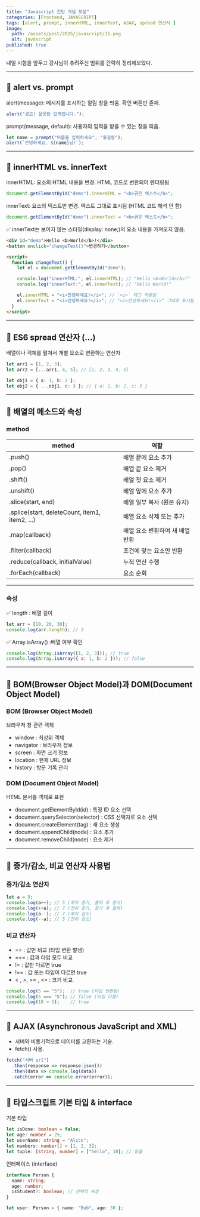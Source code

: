 ```yaml
---
title: "Javascript 간단 개념 모음"
categories: [Frontend, JAVASCRIPT]
tags: [alert, prompt, innerHTML, innerText, AJAX, spread 연산자 ]
image:
  path: /assets/post/2025/javascript/JS.png
  alt: javascript
published: true
---
```


내일 시험을 앞두고 강사님이 추려주신 범위를 간략히 정리해보았다.

---

## 🔹 alert vs. prompt
alert(message): 메시지를 표시하는 알림 창을 띄움. 확인 버튼만 존재.
```js
alert("경고! 잘못된 입력입니다.");
```
prompt(message, default): 사용자의 입력을 받을 수 있는 창을 띄움.
```js
let name = prompt("이름을 입력하세요", "홍길동");
alert(`안녕하세요, ${name}님!`);
```

---

## 🔹 innerHTML vs. innerText
innerHTML: 요소의 HTML 내용을 변경. HTML 코드로 변환되어 렌더링됨
```js
document.getElementById("demo").innerHTML = "<b>굵은 텍스트</b>";
```

innerText: 요소의 텍스트만 변경. 텍스트 그대로 표시됨 (HTML 코드 해석 안 함)
```js
document.getElementById("demo").innerText = "<b>굵은 텍스트</b>";
```
✅ innerText는 보이지 않는 스타일(display: none;)의 요소 내용을 가져오지 않음.

```html
<div id="demo">Hello <b>World</b>!</div>
<button onclick="changeText()">변경하기</button>

<script>
  function changeText() {
    let el = document.getElementById("demo");

    console.log("innerHTML:", el.innerHTML); // "Hello <b>World</b>!"
    console.log("innerText:", el.innerText); // "Hello World!"

    el.innerHTML = "<i>안녕하세요!</i>"; // `<i>` 태그 적용됨
    el.innerText = "<i>안녕하세요!</i>"; // "<i>안녕하세요!</i>" 그대로 표시됨
  }
</script>
```
---

## 🔹 ES6 spread 연산자 (...)
배열이나 객체를 펼쳐서 개별 요소로 변환하는 연산자
```js
let arr1 = [1, 2, 3];
let arr2 = [...arr1, 4, 5]; // [1, 2, 3, 4, 5]

let obj1 = { a: 1, b: 2 };
let obj2 = { ...obj1, c: 3 }; // { a: 1, b: 2, c: 3 }
```

---

## 🔹 배열의 메소드와 속성
### method
|method|역할|
|---|---|
|.push() | 배열 끝에 요소 추가|
|.pop() | 배열 끝 요소 제거|
|.shift() | 배열 첫 요소 제거|
|.unshift() | 배열 앞에 요소 추가|
|.slice(start, end) | 배열 일부 복사 (원본 유지)|
|.splice(start, deleteCount, item1, item2, ...) | 배열 요소 삭제 또는 추가|
|.map(callback) | 배열 요소 변환하여 새 배열 반환|
|.filter(callback) | 조건에 맞는 요소만 반환|
|.reduce(callback, initialValue) | 누적 연산 수행|
|.forEach(callback) | 요소 순회|

---

### 속성
✅ length : 배열 길이
```js
let arr = [10, 20, 30];
console.log(arr.length); // 3
```

✅ Array.isArray() :배열 여부 확인
```js
console.log(Array.isArray([1, 2, 3])); // true
console.log(Array.isArray({ a: 1, b: 2 })); // false
```

---

## 🔹 BOM(Browser Object Model)과 DOM(Document Object Model)
### BOM (Browser Object Model)
브라우저 창 관련 객체

- window : 최상위 객체
- navigator : 브라우저 정보
- screen : 화면 크기 정보
- location : 현재 URL 정보
- history : 방문 기록 관리

### DOM (Document Object Model)
HTML 문서를 객체로 표현

- document.getElementById(id) : 특정 ID 요소 선택
- document.querySelector(selector) : CSS 선택자로 요소 선택
- document.createElement(tag) : 새 요소 생성
- document.appendChild(node) : 요소 추가
- document.removeChild(node) : 요소 제거

---

## 🔹 증가/감소, 비교 연산자 사용법
### 증가/감소 연산자
```js
let a = 5;
console.log(a++); // 5 (후위 증가, 출력 후 증가)
console.log(++a); // 7 (전위 증가, 증가 후 출력)
console.log(a--); // 7 (후위 감소)
console.log(--a); // 5 (전위 감소)
```

### 비교 연산자
- == : 값만 비교 (타입 변환 발생)
- === : 값과 타입 모두 비교
- != : 값만 다르면 true
- !== : 값 또는 타입이 다르면 true
- < , >,  >= , <= : 크기 비교

```js
console.log(5 == "5");  // true (타입 변환됨)
console.log(5 === "5"); // false (타입 다름)
console.log(10 > 5);    // true
```

---

## 🔹 AJAX (Asynchronous JavaScript and XML)
- 서버와 비동기적으로 데이터를 교환하는 기술.
- fetch() 사용.

```js
fetch("서버 url")
  .then(response => response.json())
  .then(data => console.log(data))
  .catch(error => console.error(error));
```

---

## 🔹 타입스크립트 기본 타입 & interface
기본 타입
```ts
let isDone: boolean = false;
let age: number = 25;
let userName: string = "Alice";
let numbers: number[] = [1, 2, 3];
let tuple: [string, number] = ["hello", 10]; // 튜플
```
인터페이스 (interface)

```ts
interface Person {
  name: string;
  age: number;
  isStudent?: boolean; // 선택적 속성
}

let user: Person = { name: "Bob", age: 30 };
```